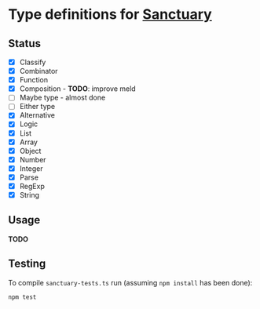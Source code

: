 Type definitions for [Sanctuary](https://sanctuary.js.org/)
====================================================

Status
-----

- [x] Classify
- [x] Combinator
- [x] Function
- [x] Composition - **TODO**: improve meld
- [ ] Maybe type - almost done
- [ ] Either type
- [x] Alternative
- [x] Logic
- [x] List
- [x] Array
- [x] Object
- [x] Number
- [x] Integer
- [x] Parse
- [x] RegExp
- [x] String

Usage
----
**TODO**

Testing
------

To compile `sanctuary-tests.ts` run (assuming `npm install` has been done):

```
npm test
```
